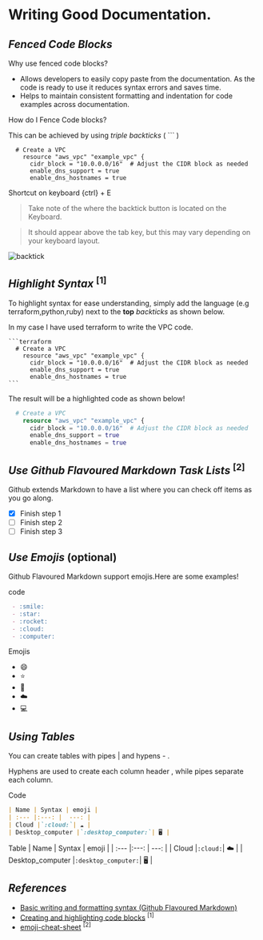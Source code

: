 # Writing Good Documentation.

## *Fenced Code Blocks*

Why use fenced code blocks?
- Allows developers to easily copy paste from the documentation. As the code is ready to use it reduces syntax errors and saves time.
- Helps to maintain consistent formatting and indentation for code examples across documentation.

How do I Fence Code blocks?
  
  This can be achieved by using *triple backticks*  ( ``` )

```
  # Create a VPC
    resource "aws_vpc" "example_vpc" {
      cidr_block = "10.0.0.0/16"  # Adjust the CIDR block as needed
      enable_dns_support = true
      enable_dns_hostnames = true
```
  
Shortcut on keyboard {ctrl} + E

> Take note of the where the backtick button is located on the Keyboard.

> It should appear above the tab key, but this may vary depending on your keyboard layout.


![backtick](https://github.com/S47sawan/github-docs-example/assets/87205154/cd7c9e18-464e-431f-9b3d-556be350a3fc)

## *Highlight Syntax* <sup>[1]</sup>

To highlight syntax for ease understanding, simply add the language (e.g terraform,python,ruby) next to the **top** _backticks_ as shown below.

In my case I have used terraform to write the VPC code.
````
```terraform
  # Create a VPC
    resource "aws_vpc" "example_vpc" {
      cidr_block = "10.0.0.0/16"  # Adjust the CIDR block as needed
      enable_dns_support = true
      enable_dns_hostnames = true
```
````
The result will be a highlighted code as shown below!
```terraform
  # Create a VPC
    resource "aws_vpc" "example_vpc" {
      cidr_block = "10.0.0.0/16"  # Adjust the CIDR block as needed
      enable_dns_support = true
      enable_dns_hostnames = true
```
## *Use Github Flavoured Markdown Task Lists* <sup>[2]</sup>
Github extends Markdown to have a list where you can check off items as you go along. 

- [X] Finish step 1
- [ ] Finish step 2
- [ ] Finish step 3
      
## *Use Emojis* (optional)

Github Flavoured Markdown support emojis.Here are some examples!

code
```md
 - :smile:
 - :star:
 - :rocket:
 - :cloud:
 - :computer:
```
Emojis
 - :smile:
 - :star:
 - :rocket:
 - :cloud:
 - :computer:

## *Using Tables*
You can create tables with pipes <span>&#x007C;</span> and hypens - .

Hyphens are used to create each column header , while pipes separate each column.

Code
````markdown
| Name | Syntax | emoji |
| :--- |:---: |  ---: |
| Cloud |`:cloud:`| ☁️ |
| Desktop_computer |`:desktop_computer:`| 🖥️ |
````
Table
| Name | Syntax | emoji |
| :--- |:---: |  ---: |
| Cloud |`:cloud:`| ☁️ |
| Desktop_computer |`:desktop_computer:`| 🖥️ |

## *References*
- [Basic writing and formatting syntax (Github Flavoured Markdown)](https://docs.github.com/en/get-started/writing-on-github/getting-started-with-writing-and-formatting-on-github/basic-writing-and-formatting-syntax)
- [Creating and highlighting code blocks](https://docs.github.com/en/get-started/writing-on-github/working-with-advanced-formatting/creating-and-highlighting-code-blocks) <sup>[1]</sup>
- [emoji-cheat-sheet](https://github.com/ikatyang/emoji-cheat-sheet) <sup>[2]</sup>

